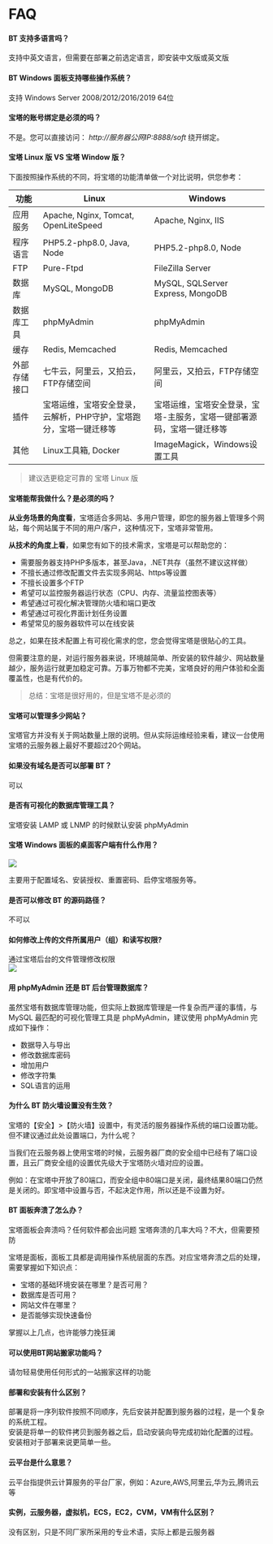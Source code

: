 # FAQ

#### BT 支持多语言吗？

支持中英文语言，但需要在部署之前选定语言，即安装中文版或英文版

#### BT Windows 面板支持哪些操作系统？

支持 Windows Server 2008/2012/2016/2019 64位

#### 宝塔的账号绑定是必须的吗？

不是。您可以直接访问： *http://服务器公网IP:8888/soft* 绕开绑定。

#### 宝塔 Linux 版 VS 宝塔 Window 版？

下面按照操作系统的不同，将宝塔的功能清单做一个对比说明，供您参考：

|  功能  |  Linux  |  Windows  |
| --- | --- | --- |
| 应用服务   |  Apache, Nginx, Tomcat, OpenLiteSpeed  | Apache, Nginx, IIS   |
|  程序语言  |   PHP5.2-php8.0, Java, Node |   PHP5.2-php8.0, Node |
|   FTP |  Pure-Ftpd  |  FileZilla Server |
|   数据库 |  MySQL, MongoDB  |  MySQL, SQLServer Express, MongoDB  |
|  数据库工具  | phpMyAdmin   |  phpMyAdmin  |
|  缓存  |  Redis, Memcached  |  Redis, Memcached   |
| 外部存储接口    |  七牛云，阿里云，又拍云，FTP存储空间  | 阿里云，又拍云，FTP存储空间   |
|  插件 |   宝塔运维，宝塔安全登录，云解析，PHP守护，宝塔跑分，宝塔一键迁移等 |  宝塔运维，宝塔安全登录，宝塔-主服务，宝塔一键部署源码，宝塔一键迁移等   |
|  其他  |  Linux工具箱, Docker  | ImageMagick，Windows设置工具   |

> 建议选更稳定可靠的 宝塔 Linux 版

#### 宝塔能帮我做什么？是必须的吗？

**从业务场景的角度看**，宝塔适合多网站、多用户管理，即您的服务器上管理多个网站，每个网站属于不同的用户/客户，这种情况下，宝塔非常管用。

**从技术的角度上看**，如果您有如下的技术需求，宝塔是可以帮助您的：

* 需要服务器支持PHP多版本，甚至Java，.NET共存（虽然不建议这样做）
* 不擅长通过修改配置文件去实现多网站、https等设置
* 不擅长设置多个FTP
* 希望可以监控服务器运行状态（CPU、内存、流量监控图表等）
* 希望通过可视化解决管理防火墙和端口更改
* 希望通过可视化界面计划任务设置
* 希望常见的服务器软件可以在线安装

总之，如果在技术配置上有可视化需求的您，您会觉得宝塔是很贴心的工具。

但需要注意的是，对运行服务器来说，环境越简单、所安装的软件越少、网站数量越少，服务运行就更加稳定可靠。万事万物都不完美，宝塔良好的用户体验和全面覆盖性，也是有代价的。

> 总结：宝塔是很好用的，但是宝塔不是必须的

#### 宝塔可以管理多少网站？

宝塔官方并没有关于网站数量上限的说明。但从实际运维经验来看，建议一台使用宝塔的云服务器上最好不要超过20个网站。


#### 如果没有域名是否可以部署 BT？

可以

#### 是否有可视化的数据库管理工具？

宝塔安装 LAMP 或 LNMP 的时候默认安装 phpMyAdmin

#### 宝塔 Windows 面板的桌面客户端有什么作用？

![](http://libs.websoft9.com/Websoft9/DocsPicture/zh/btwin/bt-wintools-websoft9.png)

主要用于配置域名、安装授权、重置密码、启停宝塔服务等。


#### 是否可以修改 BT 的源码路径？

不可以

#### 如何修改上传的文件所属用户（组）和读写权限?

通过宝塔后台的文件管理修改权限  
![](http://libs.websoft9.com/Websoft9/DocsPicture/zh/btlinux/bt-quanxian-websoft9.png)


#### 用 phpMyAdmin 还是 BT 后台管理数据库？

虽然宝塔有数据库管理功能，但实际上数据库管理是一件复杂而严谨的事情，与 MySQL 最匹配的可视化管理工具是 phpMyAdmin，建议使用 phpMyAdmin 完成如下操作：

*   数据导入与导出
*   修改数据库密码
*   增加用户
*   修改字符集
*   SQL语言的运用

#### 为什么 BT 防火墙设置没有生效？

宝塔的【安全】>【防火墙】设置中，有灵活的服务器操作系统的端口设置功能。但不建议通过此处设置端口，为什么呢？  

当我们在云服务器上使用宝塔的时候，云服务器厂商的安全组中已经有了端口设置，且云厂商安全组的设置优先级大于宝塔防火墙对应的设置。

例如：在宝塔中开放了80端口，而安全组中80端口是关闭，最终结果80端口仍然是关闭的。即宝塔中设置与否，不起决定作用，所以还是不设置为好。

#### BT 面板奔溃了怎么办？

宝塔面板会奔溃吗？任何软件都会出问题
宝塔奔溃的几率大吗？不大，但需要预防

宝塔是面板，面板工具都是调用操作系统层面的东西。对应宝塔奔溃之后的处理，需要掌握如下知识点：

*   宝塔的基础环境安装在哪里？是否可用？
*   数据库是否可用？
*   网站文件在哪里？
*   是否能够实现快速备份

掌握以上几点，也许能够力挽狂澜

#### 可以使用BT网站搬家功能吗？

请勿轻易使用任何形式的一站搬家这样的功能


#### 部署和安装有什么区别？

部署是将一序列软件按照不同顺序，先后安装并配置到服务器的过程，是一个复杂的系统工程。  
安装是将单一的软件拷贝到服务器之后，启动安装向导完成初始化配置的过程。  
安装相对于部署来说更简单一些。 

#### 云平台是什么意思？

云平台指提供云计算服务的平台厂家，例如：Azure,AWS,阿里云,华为云,腾讯云等

#### 实例，云服务器，虚拟机，ECS，EC2，CVM，VM有什么区别？

没有区别，只是不同厂家所采用的专业术语，实际上都是云服务器
